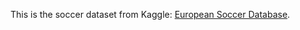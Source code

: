 This is the soccer dataset from Kaggle: [European Soccer Database](https://www.kaggle.com/hugomathien/soccer).
